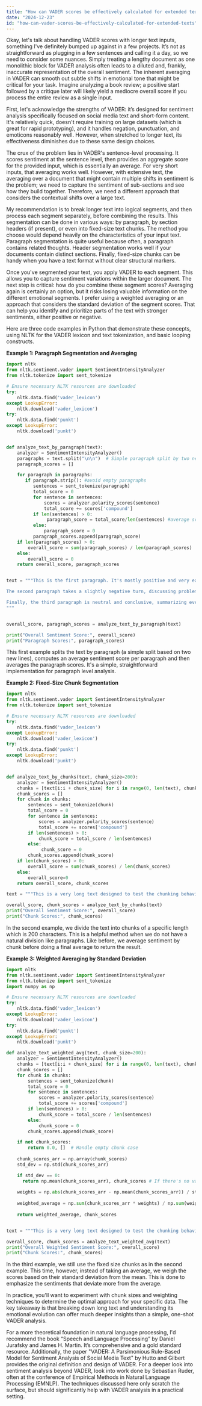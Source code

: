 ```yaml
---
title: "How can VADER scores be effectively calculated for extended texts?"
date: "2024-12-23"
id: "how-can-vader-scores-be-effectively-calculated-for-extended-texts"
---
```


Okay, let's talk about handling VADER scores with longer text inputs, something I've definitely bumped up against in a few projects. It’s not as straightforward as plugging in a few sentences and calling it a day, so we need to consider some nuances. Simply treating a lengthy document as one monolithic block for VADER analysis often leads to a diluted and, frankly, inaccurate representation of the overall sentiment. The inherent averaging in VADER can smooth out subtle shifts in emotional tone that might be critical for your task. Imagine analyzing a book review; a positive start followed by a critique later will likely yield a mediocre overall score if you process the entire review as a single input.

First, let's acknowledge the strengths of VADER: it’s designed for sentiment analysis specifically focused on social media text and short-form content. It's relatively quick, doesn't require training on large datasets (which is great for rapid prototyping), and it handles negation, punctuation, and emoticons reasonably well. However, when stretched to longer text, its effectiveness diminishes due to these same design choices.

The crux of the problem lies in VADER's sentence-level processing. It scores sentiment at the sentence level, then provides an aggregate score for the provided input, which is essentially an average. For very short inputs, that averaging works well. However, with extensive text, the averaging over a document that might contain multiple shifts in sentiment is the problem; we need to capture the sentiment of sub-sections and see how they build together. Therefore, we need a different approach that considers the contextual shifts over a large text.

My recommendation is to break longer text into logical segments, and then process each segment separately, before combining the results. This segmentation can be done in various ways: by paragraph, by section headers (if present), or even into fixed-size text chunks. The method you choose would depend heavily on the characteristics of your input text. Paragraph segmentation is quite useful because often, a paragraph contains related thoughts. Header segmentation works well if your documents contain distinct sections. Finally, fixed-size chunks can be handy when you have a text format without clear structural markers.

Once you've segmented your text, you apply VADER to each segment. This allows you to capture sentiment variations within the larger document. The next step is critical: how do you combine these segment scores? Averaging again is certainly an option, but it risks losing valuable information on the different emotional segments. I prefer using a weighted averaging or an approach that considers the standard deviation of the segment scores. That can help you identify and prioritize parts of the text with stronger sentiments, either positive or negative.

Here are three code examples in Python that demonstrate these concepts, using NLTK for the VADER lexicon and text tokenization, and basic looping constructs.

**Example 1: Paragraph Segmentation and Averaging**

```python
import nltk
from nltk.sentiment.vader import SentimentIntensityAnalyzer
from nltk.tokenize import sent_tokenize

# Ensure necessary NLTK resources are downloaded
try:
    nltk.data.find('vader_lexicon')
except LookupError:
    nltk.download('vader_lexicon')
try:
    nltk.data.find('punkt')
except LookupError:
    nltk.download('punkt')


def analyze_text_by_paragraph(text):
    analyzer = SentimentIntensityAnalyzer()
    paragraphs = text.split("\n\n")  # Simple paragraph split by two newlines
    paragraph_scores = []

    for paragraph in paragraphs:
       if paragraph.strip(): #avoid empty paragraphs
          sentences = sent_tokenize(paragraph)
          total_score = 0
          for sentence in sentences:
              scores = analyzer.polarity_scores(sentence)
              total_score += scores['compound']
          if len(sentences) > 0:
               paragraph_score = total_score/len(sentences) #average score
          else:
              paragraph_score = 0
          paragraph_scores.append(paragraph_score)
    if len(paragraph_scores) > 0:
        overall_score = sum(paragraph_scores) / len(paragraph_scores)
    else:
        overall_score = 0
    return overall_score, paragraph_scores


text = """This is the first paragraph. It's mostly positive and very exciting.

The second paragraph takes a slightly negative turn, discussing problems. It's not the end of the world though.

Finally, the third paragraph is neutral and conclusive, summarizing everything.
"""


overall_score, paragraph_scores = analyze_text_by_paragraph(text)

print("Overall Sentiment Score:", overall_score)
print("Paragraph Scores:", paragraph_scores)
```

This first example splits the text by paragraph (a simple split based on two new lines), computes an average sentiment score per paragraph and then averages the paragraph scores. It's a simple, straightforward implementation for paragraph level analysis.

**Example 2: Fixed-Size Chunk Segmentation**

```python
import nltk
from nltk.sentiment.vader import SentimentIntensityAnalyzer
from nltk.tokenize import sent_tokenize

# Ensure necessary NLTK resources are downloaded
try:
    nltk.data.find('vader_lexicon')
except LookupError:
    nltk.download('vader_lexicon')
try:
    nltk.data.find('punkt')
except LookupError:
    nltk.download('punkt')


def analyze_text_by_chunks(text, chunk_size=200):
    analyzer = SentimentIntensityAnalyzer()
    chunks = [text[i:i + chunk_size] for i in range(0, len(text), chunk_size)]
    chunk_scores = []
    for chunk in chunks:
        sentences = sent_tokenize(chunk)
        total_score = 0
        for sentence in sentences:
            scores = analyzer.polarity_scores(sentence)
            total_score += scores['compound']
        if len(sentences) > 0:
            chunk_score = total_score / len(sentences)
        else:
             chunk_score = 0
        chunk_scores.append(chunk_score)
    if len(chunk_scores) > 0:
        overall_score = sum(chunk_scores) / len(chunk_scores)
    else:
        overall_score=0
    return overall_score, chunk_scores

text = """This is a very long text designed to test the chunking behavior of our code. The text contains a mix of sentiments from extremely positive to absolutely terrible. There are many ups and downs, and the overall flow is designed to capture various sentiment shifts. We are just continuing to write out more and more text now, just to test how VADER performs across segments. This section of text is quite neutral and focuses on procedural writing only. The next portion will revert to positive language, and we will describe happy events, and joyful occurrences. There will be lots of exclamation points! This is great! Wonderful! Fantastic! Then, after this positive burst, the following portion of text will be negative again, and we will have sad and upsetting news. This is such a terrible tragedy. I am just so upset by all of these issues. Finally, there's a conclusive section that attempts to summarize everything."""

overall_score, chunk_scores = analyze_text_by_chunks(text)
print("Overall Sentiment Score:", overall_score)
print("Chunk Scores:", chunk_scores)

```

In the second example, we divide the text into chunks of a specific length which is 200 characters. This is a helpful method when we do not have a natural division like paragraphs. Like before, we average sentiment by chunk before doing a final average to return the result.

**Example 3: Weighted Averaging by Standard Deviation**

```python
import nltk
from nltk.sentiment.vader import SentimentIntensityAnalyzer
from nltk.tokenize import sent_tokenize
import numpy as np

# Ensure necessary NLTK resources are downloaded
try:
    nltk.data.find('vader_lexicon')
except LookupError:
    nltk.download('vader_lexicon')
try:
    nltk.data.find('punkt')
except LookupError:
    nltk.download('punkt')

def analyze_text_weighted_avg(text, chunk_size=200):
    analyzer = SentimentIntensityAnalyzer()
    chunks = [text[i:i + chunk_size] for i in range(0, len(text), chunk_size)]
    chunk_scores = []
    for chunk in chunks:
        sentences = sent_tokenize(chunk)
        total_score = 0
        for sentence in sentences:
            scores = analyzer.polarity_scores(sentence)
            total_score += scores['compound']
        if len(sentences) > 0:
            chunk_score = total_score / len(sentences)
        else:
            chunk_score = 0
        chunk_scores.append(chunk_score)

    if not chunk_scores:
        return 0.0, []  # Handle empty chunk case
    
    chunk_scores_arr = np.array(chunk_scores)
    std_dev = np.std(chunk_scores_arr)

    if std_dev == 0:
      return np.mean(chunk_scores_arr), chunk_scores # If there's no variance
    
    weights = np.abs(chunk_scores_arr - np.mean(chunk_scores_arr)) / std_dev
    
    weighted_average = np.sum(chunk_scores_arr * weights) / np.sum(weights)
    
    return weighted_average, chunk_scores


text = """This is a very long text designed to test the chunking behavior of our code. The text contains a mix of sentiments from extremely positive to absolutely terrible. There are many ups and downs, and the overall flow is designed to capture various sentiment shifts. We are just continuing to write out more and more text now, just to test how VADER performs across segments. This section of text is quite neutral and focuses on procedural writing only. The next portion will revert to positive language, and we will describe happy events, and joyful occurrences. There will be lots of exclamation points! This is great! Wonderful! Fantastic! Then, after this positive burst, the following portion of text will be negative again, and we will have sad and upsetting news. This is such a terrible tragedy. I am just so upset by all of these issues. Finally, there's a conclusive section that attempts to summarize everything."""

overall_score, chunk_scores = analyze_text_weighted_avg(text)
print("Overall Weighted Sentiment Score:", overall_score)
print("Chunk Scores:", chunk_scores)
```

In the third example, we still use the fixed size chunks as in the second example. This time, however, instead of taking an average, we weigh the scores based on their standard deviation from the mean.  This is done to emphasize the sentiments that deviate more from the average.

In practice, you'll want to experiment with chunk sizes and weighting techniques to determine the optimal approach for your specific data. The key takeaway is that breaking down long text and understanding its emotional evolution can offer much deeper insights than a simple, one-shot VADER analysis.

For a more theoretical foundation in natural language processing, I'd recommend the book “Speech and Language Processing” by Daniel Jurafsky and James H. Martin. It’s comprehensive and a gold standard resource. Additionally, the paper "VADER: A Parsimonious Rule-Based Model for Sentiment Analysis of Social Media Text" by Hutto and Gilbert provides the original definition and design of VADER. For a deeper look into sentiment analysis beyond VADER, look into work done by Sebastian Ruder, often at the conference of Empirical Methods in Natural Language Processing (EMNLP). The techniques discussed here only scratch the surface, but should significantly help with VADER analysis in a practical setting.
